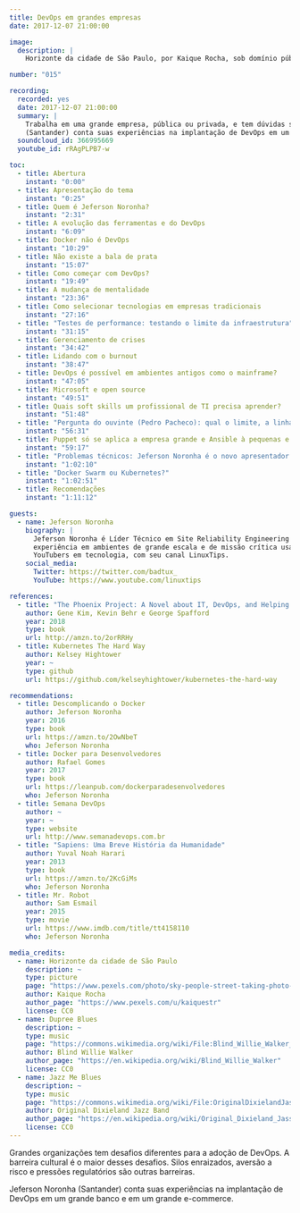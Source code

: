 ```yaml
---
title: DevOps em grandes empresas
date: 2017-12-07 21:00:00

image:
  description: |
    Horizonte da cidade de São Paulo, por Kaique Rocha, sob domínio público.

number: "015"

recording:
  recorded: yes
  date: 2017-12-07 21:00:00
  summary: |
    Trabalha em uma grande empresa, pública ou privada, e tem dúvidas sobre como implantar DevOps? Jeferson Noronha
    (Santander) conta suas experiências na implantação de DevOps em um grande banco e em um grande e-commerce.
  soundcloud_id: 366995669
  youtube_id: rRAgPLPB7-w

toc:
  - title: Abertura
    instant: "0:00"
  - title: Apresentação do tema
    instant: "0:25"
  - title: Quem é Jeferson Noronha?
    instant: "2:31"
  - title: A evolução das ferramentas e do DevOps
    instant: "6:09"
  - title: Docker não é DevOps
    instant: "10:29"
  - title: Não existe a bala de prata
    instant: "15:07"
  - title: Como começar com DevOps?
    instant: "19:49"
  - title: A mudança de mentalidade
    instant: "23:36"
  - title: Como selecionar tecnologias em empresas tradicionais
    instant: "27:16"
  - title: "Testes de performance: testando o limite da infraestrutura"
    instant: "31:15"
  - title: Gerenciamento de crises
    instant: "34:42"
  - title: Lidando com o burnout
    instant: "38:47"
  - title: DevOps é possível em ambientes antigos como o mainframe?
    instant: "47:05"
  - title: Microsoft e open source
    instant: "49:51"
  - title: Quais soft skills um profissional de TI precisa aprender?
    instant: "51:48"
  - title: "Pergunta do ouvinte (Pedro Pacheco): qual o limite, a linha tênua, entre SRE e DevOps?"
    instant: "56:31"
  - title: Puppet só se aplica a empresa grande e Ansible à pequenas e médias?
    instant: "59:17"
  - title: "Problemas técnicos: Jeferson Noronha é o novo apresentador do podcast"
    instant: "1:02:10"
  - title: "Docker Swarm ou Kubernetes?"
    instant: "1:02:51"
  - title: Recomendações
    instant: "1:11:12"

guests:
  - name: Jeferson Noronha
    biography: |
      Jeferson Noronha é Líder Técnico em Site Reliability Engineering no Santander. Possui mais de 15 anos de
      experiência em ambientes de grande escala e de missão crítica usando Linux e Unix. É um dos mais famososos
      YouTubers em tecnologia, com seu canal LinuxTips. 
    social_media:
      Twitter: https://twitter.com/badtux_
      YouTube: https://www.youtube.com/linuxtips

references:
  - title: "The Phoenix Project: A Novel about IT, DevOps, and Helping Your Business Win"
    author: Gene Kim, Kevin Behr e George Spafford
    year: 2018
    type: book
    url: http://amzn.to/2orRRHy
  - title: Kubernetes The Hard Way
    author: Kelsey Hightower
    year: ~
    type: github
    url: https://github.com/kelseyhightower/kubernetes-the-hard-way

recommendations:
  - title: Descomplicando o Docker
    author: Jeferson Noronha
    year: 2016
    type: book
    url: https://amzn.to/2OwNbeT
    who: Jeferson Noronha
  - title: Docker para Desenvolvedores
    author: Rafael Gomes
    year: 2017
    type: book
    url: https://leanpub.com/dockerparadesenvolvedores
    who: Jeferson Noronha
  - title: Semana DevOps
    author: ~
    year: ~
    type: website
    url: http://www.semanadevops.com.br
  - title: "Sapiens: Uma Breve História da Humanidade"
    author: Yuval Noah Harari
    year: 2013
    type: book
    url: https://amzn.to/2KcGiMs
    who: Jeferson Noronha
  - title: Mr. Robot
    author: Sam Esmail
    year: 2015
    type: movie
    url: https://www.imdb.com/title/tt4158110
    who: Jeferson Noronha

media_credits:
  - name: Horizonte da cidade de São Paulo
    description: ~
    type: picture
    page: "https://www.pexels.com/photo/sky-people-street-taking-photo-97906"
    author: Kaique Rocha
    author_page: "https://www.pexels.com/u/kaiquestr"
    license: CC0
  - name: Dupree Blues
    description: ~
    type: music
    page: "https://commons.wikimedia.org/wiki/File:Blind_Willie_Walker_-_Dupree_Blues.ogg"
    author: Blind Willie Walker
    author_page: "https://en.wikipedia.org/wiki/Blind_Willie_Walker"
    license: CC0
  - name: Jazz Me Blues
    description: ~
    type: music
    page: "https://commons.wikimedia.org/wiki/File:OriginalDixielandJassBand-JazzMeBlues.ogg"
    author: Original Dixieland Jazz Band
    author_page: "https://en.wikipedia.org/wiki/Original_Dixieland_Jass_Band"
    license: CC0
---
```


Grandes organizações tem desafios diferentes para a adoção de DevOps. A barreira cultural é o maior desses desafios.
Silos enraizados, aversão a risco e pressões regulatórios são outras barreiras.

Jeferson Noronha (Santander) conta suas experiências na implantação de DevOps em um grande banco e em um grande
e-commerce.

